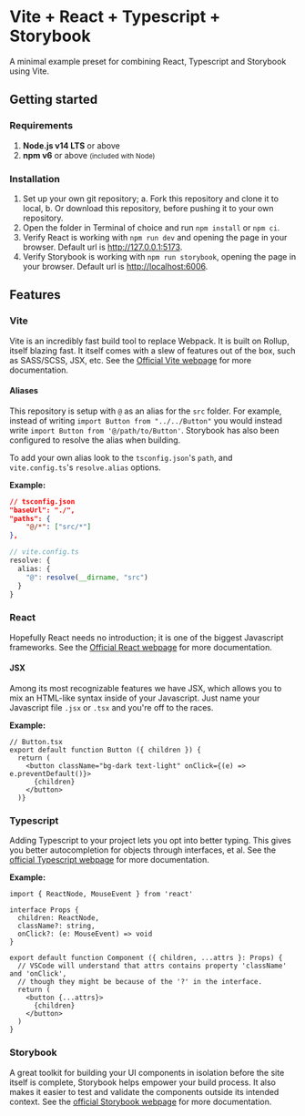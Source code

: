 # Vite + React + Typescript + Storybook

A minimal example preset for combining React, Typescript and Storybook using Vite.

## Getting started

### Requirements

1. **Node.js v14 LTS** or above
2. **npm v6** or above <small>(included with Node)</small>

### Installation

1. Set up your own git repository;
    a. Fork this repository and clone it to local,
    b. Or download this repository, before pushing it to your own repository.
2. Open the folder in Terminal of choice and run `npm install` or `npm ci`.
3. Verify React is working with `npm run dev` and opening the page in your browser. Default url is <http://127.0.0.1:5173>.
4. Verify Storybook is working with `npm run storybook`, opening the page in your browser. Default url is <http://localhost:6006>.

## Features

### Vite

Vite is an incredibly fast build tool to replace Webpack. It is built on Rollup, itself blazing fast. It itself comes with a slew of features out of the box, such as SASS/SCSS, JSX, etc. See the [Official Vite webpage](https://vitejs.dev/) for more documentation.

#### Aliases

This repository is setup with `@` as an alias for the `src` folder. For example, instead of writing `import Button from "../../Button"` you would instead write `import Button from '@/path/to/Button'`. Storybook has also been configured to resolve the alias when building.

To add your own alias look to the `tsconfig.json`'s `path`, and `vite.config.ts`'s `resolve.alias` options.

**Example:**

```json
// tsconfig.json
"baseUrl": "./",
"paths": {
    "@/*": ["src/*"]
},
```

```typescript
// vite.config.ts
resolve: {
  alias: {
    "@": resolve(__dirname, "src")
  }
}
```

### React

Hopefully React needs no introduction; it is one of the biggest Javascript frameworks. See the [Official React webpage](https://reactjs.org/) for more documentation.

#### JSX

Among its most recognizable features we have JSX, which allows you to mix an HTML-like syntax inside of your Javascript. Just name your Javascript file `.jsx` or `.tsx` and you're off to the races.

**Example:**

```tsx
// Button.tsx
export default function Button ({ children }) {
  return (
    <button className="bg-dark text-light" onClick={(e) => e.preventDefault()}>
      {children}
    </button>
  )}
```

### Typescript

Adding Typescript to your project lets you opt into better typing. This gives you better autocompletion for objects through interfaces, et al. See the [official Typescript webpage](https://www.typescriptlang.org/) for more documentation.

**Example:**

```tsx
import { ReactNode, MouseEvent } from 'react'

interface Props {
  children: ReactNode,
  className?: string,
  onClick?: (e: MouseEvent) => void
}

export default function Component ({ children, ...attrs }: Props) {
  // VSCode will understand that attrs contains property 'className' and 'onClick',
  // though they might be because of the '?' in the interface.
  return (
    <button {...attrs}>
      {children}
    </button>
  )
}
```

### Storybook

A great toolkit for building your UI components in isolation before the site itself is complete, Storybook helps empower your build process. It also makes it easier to test and validate the components outside its intended context. See the [official Storybook webpage](https://storybook.js.org/) for more documentation.
